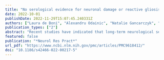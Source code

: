 ```yaml
---
title: "No serological evidence for neuronal damage or reactive gliosis in neuro-COVID-19 patients with long-term persistent headache"
date: 2022-10-01
publishDate: 2022-11-29T15:07:45.240331Z
authors: ["Laura de Boni", "Alexandru Odainic", "Natalie Gancarczyk", "Luisa Kaluza", "Christian P. Strassburg", "Xenia A. K. Kersting", "Joseph M. Johnson", "Ullrich Wüllner", "Susanne V. Schmidt", "Jacob Nattermann", "Gabor C. Petzold"]
publication_types: ["2"]
abstract: "Recent studies have indicated that long-term neurological sequelae after COVID-19 are not accompanied by an increase of canonical biomarkers of central nervous system injury in blood, but subgroup stratifications are lacking. This is a particular concern in chronic headache, which can be a leading symptom of Post-COVID diseases associated with neuronal damage such as vasculitis or autoimmune encephalitis. We here compared patients with mild Post-COVID-19 syndrome and persistent headache (persistent Post-COVID-19 headache) lasting longer than 12 weeks after the initial serological diagnosis, to patients with mild and severe COVID-19 and COVID-19-negative controls. Levels of neurofilament light chain and glial fibrillary astrocytic protein, i.e. markers of neuronal damage and reactive astrogliosis, were lower in blood from patients with persistent Post-COVID-19 headache compared to patients with severe COVID-19. Hence, our pilot serological study indicates that long-term Post-COVID-19 headache may not be a sign of underlying neuronal damage or neuroinflammation."
featured: false
publication: "*Neurol Res Pract*"
url_pdf: "https://www.ncbi.nlm.nih.gov/pmc/articles/PMC9618412/"
doi: "10.1186/s42466-022-00217-5"
---
```


